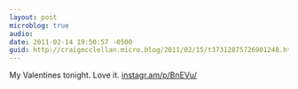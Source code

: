 ```yaml
---
layout: post
microblog: true
audio: 
date: 2011-02-14 19:50:57 -0500
guid: http://craigmcclellan.micro.blog/2011/02/15/t37312875726901248.html
---
```

My Valentines tonight. Love it.  [instagr.am/p/BnEVu/](http://instagr.am/p/BnEVu/)
